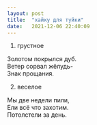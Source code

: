 ```yaml
---
layout: post
title:  "хайку для туйки"
date:   2021-12-06 22:40:09
---
```


1. грустное

Золотом покрылся дуб.<br>
Ветер сорвал жёлудь-<br>
Знак прощания.

2. веселое

Мы две недели пили,<br>
Ели всё что захотим.<br>
Потолстели за день.
